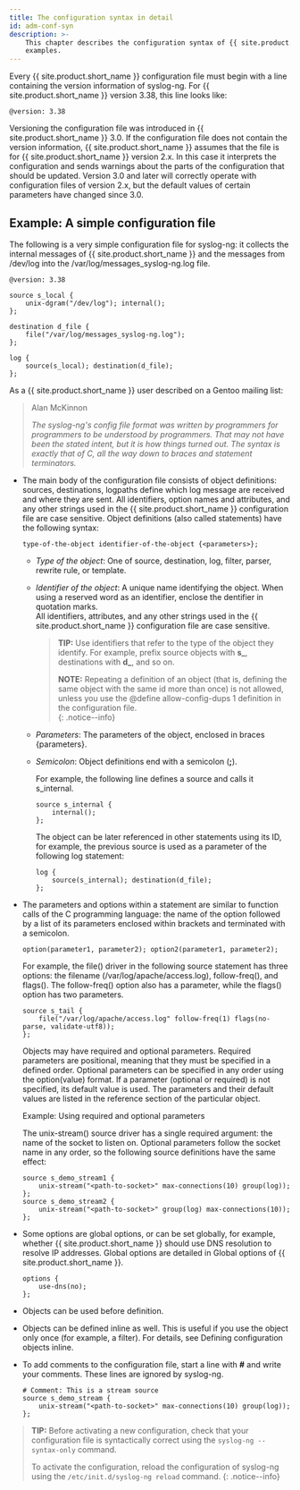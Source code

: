 ```yaml
---
title: The configuration syntax in detail
id: adm-conf-syn
description: >-
	This chapter describes the configuration syntax of {{ site.product.short_name }}, with configuration
	examples.
---
```


Every {{ site.product.short_name }} configuration file must begin with a line containing the
version information of syslog-ng. For {{ site.product.short_name }} version 3.38, this line
looks like:

```config
@version: 3.38
```

Versioning the configuration file was introduced in {{ site.product.short_name }} 3.0. If
the configuration file does not contain the version information,
{{ site.product.short_name }} assumes that the file is for {{ site.product.short_name }} version 2.x. In this
case it interprets the configuration and sends warnings about the parts
of the configuration that should be updated. Version 3.0 and later will
correctly operate with configuration files of version 2.x, but the
default values of certain parameters have changed since 3.0.

## Example: A simple configuration file

The following is a very simple configuration file for syslog-ng: it
collects the internal messages of {{ site.product.short_name }} and the messages from
/dev/log into the /var/log/messages_syslog-ng.log file.

```config
@version: 3.38

source s_local {
    unix-dgram("/dev/log"); internal();
};

destination d_file {
    file("/var/log/messages_syslog-ng.log");
};

log {
    source(s_local); destination(d_file);
};
```

As a {{ site.product.short_name }} user described on a Gentoo mailing list:

> Alan McKinnon
>
> *The syslog-ng's config file format was written by programmers for
> programmers to be understood by programmers. That may not have been
> the stated intent, but it is how things turned out. The syntax is
> exactly that of C, all the way down to braces and statement
> terminators.*

- The main body of the configuration file consists of object
    definitions: sources, destinations, logpaths define which log
    message are received and where they are sent. All identifiers,
    option names and attributes, and any other strings used in the
    {{ site.product.short_name }} configuration file are case sensitive. Object definitions
    (also called statements) have the following syntax:

    `type-of-the-object identifier-of-the-object {<parameters>};`

  - *Type of the object*: One of source, destination, log, filter,
        parser, rewrite rule, or template.

  - *Identifier of the object*: A unique name identifying the object. When using
  a reserved word as an identifier, enclose the dentifier in quotation marks.  
    All identifiers, attributes, and any other strings used in the
        {{ site.product.short_name }} configuration file are case sensitive.

    > **TIP:** Use identifiers that refer to the type of the object they
    > identify. For example, prefix source objects with **s_**,
    > destinations with **d_**, and so on.
    >  
    > **NOTE:** Repeating a definition of an object (that is, defining the
    > same object with the same id more than once) is not allowed,
    > unless you use the @define allow-config-dups 1 definition in
    > the configuration file.  
    {: .notice--info}

  - *Parameters*: The parameters of the object, enclosed in braces
        {parameters}.

  - *Semicolon*: Object definitions end with a semicolon (**;**).

    For example, the following line defines a source and calls it
    s_internal.

    ```config
    source s_internal {
        internal();
    };
    ```

    The object can be later referenced in other statements using its ID,
    for example, the previous source is used as a parameter of the
    following log statement:

    ```config
    log {
        source(s_internal); destination(d_file);
    };
    ```

- The parameters and options within a statement are similar to
    function calls of the C programming language: the name of the option
    followed by a list of its parameters enclosed within brackets and
    terminated with a semicolon.

    `option(parameter1, parameter2); option2(parameter1, parameter2);`

    For example, the file() driver in the following source statement has
    three options: the filename (/var/log/apache/access.log),
    follow-freq(), and flags(). The follow-freq() option also has a
    parameter, while the flags() option has two parameters.

    ```config
    source s_tail {
        file("/var/log/apache/access.log" follow-freq(1) flags(no-parse, validate-utf8));
    };
    ```

    Objects may have required and optional parameters. Required
    parameters are positional, meaning that they must be specified in a
    defined order. Optional parameters can be specified in any order
    using the option(value) format. If a parameter (optional or
    required) is not specified, its default value is used. The
    parameters and their default values are listed in the reference
    section of the particular object.

    Example: Using required and optional parameters

    The unix-stream() source driver has a single required argument: the
    name of the socket to listen on. Optional parameters follow the
    socket name in any order, so the following source definitions have
    the same effect:

    ```config
    source s_demo_stream1 {
        unix-stream("<path-to-socket>" max-connections(10) group(log));
    };
    source s_demo_stream2 {
        unix-stream("<path-to-socket>" group(log) max-connections(10));
    };
    ```

- Some options are global options, or can be set globally, for
    example, whether {{ site.product.short_name }} should use DNS resolution to resolve
    IP addresses. Global options are detailed in
    Global options of {{ site.product.short_name }}.  

    ```config
    options {
        use-dns(no);
    };
    ```

- Objects can be used before definition.

- Objects can be defined inline as well. This is useful if you use the
    object only once (for example, a filter). For details, see Defining
    configuration objects inline.

- To add comments to the configuration file, start a line with **\#**
    and write your comments. These lines are ignored by syslog-ng.

    ```config
    # Comment: This is a stream source
    source s_demo_stream {
        unix-stream("<path-to-socket>" max-connections(10) group(log));
    };
    ```

> **TIP:** Before activating a new configuration, check that your
> configuration file is syntactically correct using the `syslog-ng --syntax-only` command.
>  
> To activate the configuration, reload the configuration of syslog-ng
> using the `/etc/init.d/syslog-ng reload` command.
{: .notice--info}